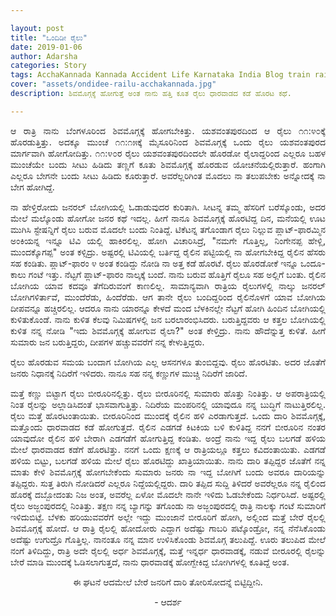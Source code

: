 ```yaml
---

layout: post
title: "ಒಂದಿಡೀ ರೈಲು"
date: 2019-01-06
author: Adarsha
categories: Story
tags: AcchaKannada Kannada Accident Life Karnataka India Blog train railu shivamogga travel mistake tappu adventure sahasa night journey trains
cover: "assets/ondidee-railu-acchakannada.jpg"
description: ಶಿವಮೊಗ್ಗಕ್ಕೆ ಹೋಗುತ್ತೆ ಅಂತ ನಾನು ಹತ್ತಿ ಕೂತ ರೈಲು ಧಾರವಾಡದ ಕಡೆ ಹೊರಟ ಕಥೆ. 

---
```

<p align ="justify">ಆ ರಾತ್ರಿ ನಾನು ಬೆಂಗಳೂರಿಂದ ಶಿವಮೊಗ್ಗಕ್ಕೆ ಹೋಗಬೇಕಿತ್ತು. ಯಶವಂತಪುರದಿಂದ ಆ ರೈಲು ೧೧:೪೦ಕ್ಕೆ ಹೊರಡುತ್ತಿತ್ತು. ಅದಕ್ಕೂ ಮುಂಚೆ ೧೧:೧೫ಕ್ಕೆ ಮೈಸೂರಿನಿಂದ ಶಿವಮೊಗ್ಗಕ್ಕೆ ಒಂದು ರೈಲು ಯಶವಂತಪುರದ ಮಾರ್ಗವಾಗಿ ಹೋಗೋದಿತ್ತು. ೧೧:೪೦ರ ರೈಲು ಯಶವಂತಪುರದಿಂದಲೇ ಹೊರಡೋ ರೈಲಾದ್ದರಿಂದ ಎಲ್ಲರೂ ಬಹಳ ಮುಂಚೆಯೇ ಬಂದು ಸೀಟು ಹಿಡಿದು ತಣ್ಣಗೆ ಕೂತು ಶಿವಮೊಗ್ಗಕ್ಕೆ ಹೊರಡುವ ಯೋಚನೆಯಲ್ಲಿರುತ್ತಾರೆ. ಹಂಗಾಗಿ ಎಲ್ಲರೂ ಬೇಗನೇ ಬಂದು ಸೀಟು ಹಿಡಿದು ಕೂರುತ್ತಾರೆ. ಅವರೆಲ್ಲರಿಗಿಂತ ಮೊದಲು ನಾ ತಲುಪಬೇಕು ಅನ್ನೋದಕ್ಕೆ ನಾ ಬೇಗ ಹೋಗಿದ್ದೆ.</p>

<p align ="justify">ನಾ ಹೇಳ್ತಿರೋದು ಜನರಲ್ ಬೋಗಿಯಲ್ಲಿ ಓಡಾಡುವುದರ ಕುರಿತಾಗಿ. ಸೀಟನ್ನ ತಮ್ಮ ಹೆಸರಿಗೆ ಬರೆಸ್ಕೊಂಡು, ಅದರ ಮೇಲೆ ಮಲ್ಕೊಂಡು ಹೋಗೋ ಜನರ ಕಥೆ ಇದಲ್ಲ. ಹೀಗೆ ನಾನೂ ಶಿವಮೊಗ್ಗಕ್ಕೆ ಹೊರಟಿದ್ದ ದಿನ, ಮನೆಯಲ್ಲಿ ಊಟ ಮುಗಿಸಿ ಸ್ಟೇಷನ್ನಿಗೆ ರೈಲು ಬರುವ ಮೊದಲೇ ಬಂದು ನಿಂತಿದ್ದೆ.  ಟಿಕೆಟನ್ನ ತಗೊಂಡಾಗ ರೈಲು ನಿಲ್ಲುವ ಪ್ಲಾಟ್-ಫಾರಮ್ಮಿನ ಅಂಕಿಯನ್ನ ಇನ್ನೂ ಟಿವಿ ಯಲ್ಲಿ ಹಾಕಿರಲಿಲ್ಲ. ಹೋಗಿ ವಿಚಾರಿಸಿದ್ರೆ, "ನಮಗೇ ಗೊತ್ತಿಲ್ಲ, ನಿಂಗೇನಪ್ಪ ಹೇಳ್ಲಿ, ಮುಂದಕ್ಕೊಗಪ್ಪ" ಅಂತ ಕಳ್ಸಿದ್ರು. ಅಷ್ಟರಲ್ಲಿ ಟಿವಿಯಲ್ಲಿ ಬರ್ತಿದ್ದ ರೈಲಿನ ಪಟ್ಟಿಯಲ್ಲಿ ನಾ ಹೋಗಬೇಕಿದ್ದ ರೈಲಿನ ಹೆಸರು ಸಹ ಕಂಡಿತು. ಪ್ಲಾಟ್-ಫಾರಂ ೪ ಅಂತ ಕಂಡಿದ್ದು ನೋಡಿ ನಾ ಅತ್ತ ಕಡೆ ಹೊರಟೆ. ರೈಲು ಹೊರಡೋಕೆ ಇನ್ನೂ ಒಂದೂ-ಕಾಲು ಗಂಟೆ ಇತ್ತು. ನೆಟ್ಟಗೆ ಪ್ಲಾಟ್-ಫಾರಂ ನಾಲ್ಕಕ್ಕೆ ಬಂದೆ. ನಾನು ಬರುವ ಹೊತ್ತಿಗೆ ರೈಲೂ ಸಹ ಅಲ್ಲಿಗೆ ಬಂತು. ರೈಲಿನ ಬೋಗಿಯ ಯಾವ ಕದವೂ ತೆಗೆದಿರುವಂಗೆ ಕಾಣಲಿಲ್ಲ. ಸಾಮಾನ್ಯವಾಗಿ ರಾತ್ರಿಯ ರೈಲುಗಳಲ್ಲಿ ನಾಲ್ಕು ಜನರಲ್ ಬೋಗಿಗಳಿರ್ತಾವೆ, ಮುಂದೆರೆಡು, ಹಿಂದೆರೆಡು.  ಆಗ ತಾನೇ ರೈಲು ಬಂದಿದ್ದರಿಂದ ರೈಲಿನೊಳಗೆ ಯಾವ ಬೋಗಿಯ ದೀಪವನ್ನೂ ಹಚ್ಚಿರಲಿಲ್ಲ. ಆದರೂ ನಾನು ಯಾರನ್ನೂ ಕೇಳದೆ ಮಂದ ಬೆಳಕಿನಲ್ಲೇ ನೆಟ್ಟಗೆ ಹೋಗಿ ಹಿಂದಿನ ಬೋಗಿಯಲ್ಲಿ ಕುಳಿತುಕೊಂಡೆ. ನಾನು ಕುಳಿತ ಕೆಲವು ನಿಮಿಷಗಳಲ್ಲಿ ಜನ ಬರಲಾರಂಭಿಸಿದರು. ಬರುತ್ತಿದ್ದವರು ಆ ಕತ್ತಲ ಬೋಗಿಯಲ್ಲಿ ಕುಳಿತ ನನ್ನ ನೋಡಿ "ಇದು ಶಿವಮೊಗ್ಗಕ್ಕೆ ಹೋಗುವ ರೈಲಾ?" ಅಂತ ಕೇಳ್ತಿದ್ರು. ನಾನು ಹೌದೆನ್ನುತ್ತ ಕುಳಿತೆ. ಹೀಗೆ ಸುಮಾರು ಜನ ಬರುತ್ತಿದ್ದರು, ದೀಪಗಳ ಹಚ್ಚುವವರೆಗೆ ನನ್ನ ಕೇಳುತ್ತಿದ್ದರು.</p>

<p align ="justify">ರೈಲು ಹೊರಡುವ ಸಮಯ ಬಂದಾಗ ಬೋಗಿಯ ಎಲ್ಲ ಆಸನಗಳೂ ತುಂಬಿದ್ದವು. ರೈಲು ಹೊರಟಿತು. ಅದರ ಜೊತೆಗೆ ಜನರು ನಿಧಾನಕ್ಕೆ ನಿದಿರೆಗೆ ಇಳಿದರು. ನಾನೂ ಸಹ ನನ್ನ ಕಣ್ಣುಗಳ ಮುಚ್ಚಿ ನಿದಿರೆಗೆ ಜಾರಿದೆ.</p>

<p align ="justify">ಮತ್ತೆ ಕಣ್ಣು ಬಿಟ್ಟಾಗ ರೈಲು ಬೀರೂರಿನಲ್ಲಿತ್ತು. ರೈಲು ಬೀರೂರಿನಲ್ಲಿ ಸುಮಾರು ಹೊತ್ತು ನಿಂತಿತ್ತು. ಆ ಅಪರಾತ್ರಿಯಲ್ಲಿ ನಿಂತ ರೈಲನ್ನು ಅಲ್ಲಾಡಿಸಿದಂತೆ ಭಾಸವಾಗುತ್ತಿತ್ತು. ನಿದಿರೆಯ ಮಂಪರಿನಲ್ಲಿ ಯಾವುದೂ ನನ್ನ ಬುದ್ಧಿಗೆ ನಾಟುತ್ತಿರಲಿಲ್ಲ. ರೈಲು ಮತ್ತೆ ಹೊರಟಂತಾಯಿತು. ಬೀರೂರಿನಿಂದ ಮುಂದಕ್ಕೆ ರೈಲಿನ ಹಳಿ ಎರಡಾಗುತ್ತದೆ. ಒಂದು ದಾರಿ ಶಿವಮೊಗ್ಗಕ್ಕೆ, ಮತ್ತೊಂದು ಧಾರವಾಡದ ಕಡೆ ಹೋಗುತ್ತದೆ. ರೈಲಿನ ಎಡಗಡೆ ಕಿಟಕಿಯ ಬಳಿ ಕುಳಿತಿದ್ದ ನನಗೆ ಬೀರೂರಿನ ನಂತರ ಯಾವುದೋ ರೈಲಿನ ಹಳಿ ಬೇರಾಗಿ ಎಡಗಡೆಗೆ ಹೋಗುತ್ತಿದ್ದ ಕಂಡಿತು. ಅಂದ್ರೆ ನಾನು ಇದ್ದ ರೈಲು ಬಲಗಡೆ ಹಳಿಯ ಮೇಲೆ ಧಾರವಾಡದ ಕಡೆಗೆ ಹೊರಟಿತ್ತು. ನನಗೆ ಒಂದು ಕ್ಷಣಕ್ಕೆ ಆ ರಾತ್ರಿಯಲ್ಲೂ ಕತ್ತಲು ಕವಿದಂತಾಯಿತು. ಎಡಗಡೆ ಹಳಿಯ ಬಿಟ್ಟು, ಬಲಗಡೆ ಹಳಿಯ ಮೇಲೆ ರೈಲು ಹೊರಟಿದ್ದು ಖಾತ್ರಿಯಾಯಿತು. ನಾನು ದಾರಿ ತಪ್ಪಿದ್ದರ ಜೊತೆಗೆ ನನ್ನ ಮಾತು ಕೇಳಿ ಶಿವಮೊಗ್ಗಕ್ಕೆ ಹೋಗಬೇಕೆಂದು ಸುಮಾರು ಜನರು ನಾ ಇದ್ದ ಬೋಗಿಗೆ ಬಂದು ಅವರೂ ದಾರಿಯನ್ನು ತಪ್ಪಿದ್ದರು. ಸುತ್ತ ತಿರುಗಿ ನೋಡಿದರೆ ಎಲ್ಲರೂ ನಿದ್ದೆಯಲ್ಲಿದ್ದರು. ದಾರಿ ತಪ್ಪಿದ ಸುದ್ದಿ ತಿಳಿದರೆ ಅವರೆಲ್ಲರೂ ನನ್ನ ರೈಲಿಂದ ಹೊರಕ್ಕೆ ದಬ್ಬೋದಂತು ನಿಜ ಅಂತ, ಅವರೆಲ್ಲ ಏಳೋ ಮೊದಲೇ ನಾನೇ ಇಳಿದು ಓಡಬೇಕೆಂದು ನಿರ್ಧರಿಸಿದೆ. ಅಷ್ಟರಲ್ಲಿ ರೈಲು ಅಜ್ಜಂಪುರದಲ್ಲಿ ನಿಂತಿತ್ತು. ತಕ್ಷಣ ನನ್ನ ಬ್ಯಾಗನ್ನು ತಗೊಂಡು ನಾ ಅಜ್ಜಂಪುರದಲ್ಲಿ ರಾತ್ರಿ ನಾಲಕ್ಕು ಗಂಟೆ ಸುಮಾರಿಗೆ ಇಳಿದುಬಿಟ್ಟೆ. ಬೆಳಕು ಹರಿಯುವವರೆಗೆ ಅಲ್ಲೇ ಇದ್ದು ಮುಂಜಾನೆ ಬೀರೂರಿಗೆ ಹೋಗಿ, ಅಲ್ಲಿಂದ ಮತ್ತೆ ಬೇರೆ ರೈಲಲ್ಲಿ ಶಿವಮೊಗ್ಗಕ್ಕೆ ಹೋದೆ. ಆ ರಾತ್ರಿ ರೈಲಲ್ಲಿ ಹೋದೋರು ಎದ್ದಾಗ ಅದೆಷ್ಟು ಗಾಬರಿ ಪಟ್ಕೊಂಡ್ರೋ, ನನ್ನ ನೆನೆಸಿಕೊಂಡು ಅದೆಷ್ಟು ಉಗುದ್ರೊ ಗೊತ್ತಿಲ್ಲ. ನಾನಂತೂ ನನ್ನ ಮಾನ ಉಳಿಸಿಕೊಂಡು ಶಿವಮೊಗ್ಗ ತಲುಪಿದ್ದೆ. ಊರು ತಲುಪಿದ ಮೇಲೆ ನಂಗೆ ತಿಳಿದಿದ್ದು, ರಾತ್ರಿ ಅದೇ ರೈಲಲ್ಲಿ ಅರ್ಧ ಶಿವಮೊಗ್ಗಕ್ಕೆ, ಮತ್ತೆ ಇನ್ನರ್ಧ ಧಾರವಾಡಕ್ಕೆ, ನಡುವೆ ಬೀರೂರಲ್ಲಿ ರೈಲನ್ನು ಬೇರೆ ಮಾಡಿ ಮುಂದಕ್ಕೆ ಓಡಿಸಲಾಗುತ್ತದೆ, ನಾನು ಧಾರವಾಡಕ್ಕೆ ಹೋಗ್ಬೇಕಿದ್ದ ಬೋಗಿಗಳಲ್ಲಿ ಕೂತಿದ್ದೆ ಅಂತ.</p>

<p align ="center">ಈ ಘಟನೆ ಆದಮೇಲೆ ಬೇರೆ ಜನರಿಗೆ ದಾರಿ ತೋರಿಸೋದನ್ನೆ ಬಿಟ್ಟಿದ್ದೀನಿ.</p>

<p align ="center">- ಆದರ್ಶ</p>
